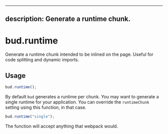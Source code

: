---

## description: Generate a runtime chunk.

# bud.runtime

Generate a runtime chunk intended to be inlined on the page.
Useful for code splitting and dynamic imports.

## Usage

```js
bud.runtime();
```

By default `bud` generates a runtime per chunk. You may want to generate a single runtime for your application.
You can override the `runtimeChunk` setting using this function, in that case.

```js
bud.runtime("single");
```

The function will accept anything that webpack would.
